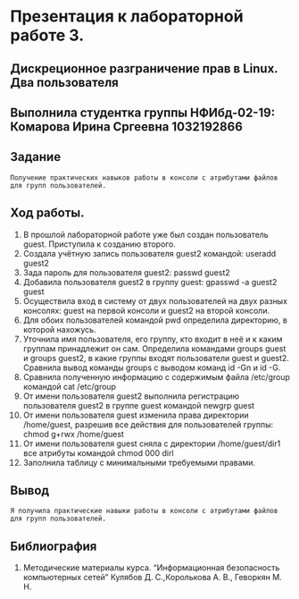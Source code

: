 # Презентация к лабораторной работе 3.
## Дискреционное разграничение прав в Linux. Два пользователя

## Выполнила студентка группы НФИбд-02-19: Комарова Ирина Сргеевна 1032192866

## Задание
    Получение практических навыков работы в консоли с атрибутами файлов для групп пользователей.

## Ход работы.
1.  В прошлой лабораторной работе уже был создан пользователь guest. Приступила к созданию второго. 
2. Создала учётную запись пользователя guest2 командой: useradd guest2
3. Зада пароль для пользователя guest2: passwd guest2
4. Добавила пользователя guest2 в группу guest:
gpasswd -a guest2 guest
5. Осуществила вход в систему от двух пользователей на двух разных консолях: guest на первой консоли и guest2 на второй консоли.
6. Для обоих пользователей командой pwd определила директорию, в которой нахожусь.
7. Уточнила имя пользователя, его группу, кто входит в неё и к каким группам принадлежит он сам. Определила командами groups guest и groups guest2, в какие группы входят пользователи guest и guest2. Сравнила вывод команды groups с выводом команд
id -Gn и id -G.
8. Сравнила полученную информацию с содержимым файла /etc/group командой
cat /etc/group
9. От имени пользователя guest2 выполнила регистрацию пользователя
guest2 в группе guest командой
newgrp guest
10. От имени пользователя guest изменила права директории /home/guest,
разрешив все действия для пользователей группы:
chmod g+rwx /home/guest
11. От имени пользователя guest сняла с директории /home/guest/dir1
все атрибуты командой
chmod 000 dirl
12. Заполнила таблицу с минимальными требуемыми правами.

## Вывод 
    Я получила практические навыки работы в консоли с атрибутами файлов для групп пользователей.

## Библиография
1. Методические материалы курса. “Информационная безопасность компьютерных сетей” Кулябов Д. С.,Королькова А. В., Геворкян М. Н.